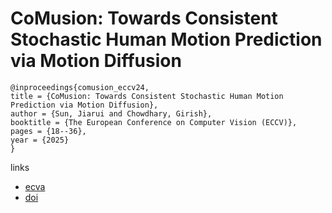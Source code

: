 # CoMusion: Towards Consistent Stochastic Human Motion Prediction via Motion Diffusion

```
@inproceedings{comusion_eccv24,
title = {CoMusion: Towards Consistent Stochastic Human Motion Prediction via Motion Diffusion},
author = {Sun, Jiarui and Chowdhary, Girish},
booktitle = {The European Conference on Computer Vision (ECCV)},
pages = {18--36},
year = {2025}
}
```

links
- [ecva](https://www.ecva.net/papers/eccv_2024/papers_ECCV/html/7969_ECCV_2024_paper.php)
- [doi](https://link.springer.com/chapter/10.1007/978-3-031-73036-8_2)
